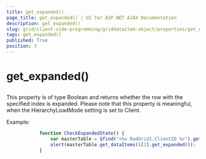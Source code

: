 ```yaml
---
title: get_expanded()
page_title: get_expanded() | UI for ASP.NET AJAX Documentation
description: get_expanded()
slug: grid/client-side-programming/griddataitem-object/properties/get_expanded()
tags: get_expanded()
published: True
position: 3
---
```


# get_expanded()



## 

This property is of type Boolean and returns whether the row with the specified index is expanded. Please note that this property is meaningful, when the HierarchyLoadMode setting is set to Client.

Example:

````JavaScript
	        function CheckExpandedState() {
	            var masterTable = $find("<%= RadGrid1.ClientID %>").get_masterTableView();
	            alert(masterTable.get_dataItems()[2].get_expanded());
	        }
````



